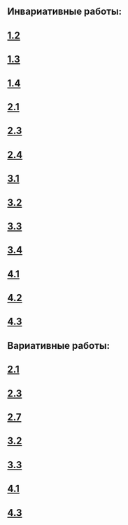 ## Инвариативные работы:
## [1.2](https://github.com/M-Labyrin/python_portfolio/blob/main/3_sem/ISR%201_2.py)
## [1.3](https://github.com/M-Labyrin/python_portfolio/blob/main/3_sem/ISR%201_3.py)
## [1.4](https://github.com/M-Labyrin/python_portfolio/blob/main/3_sem/ISR%201_4.py)

## [2.1](https://github.com/M-Labyrin/python_portfolio/blob/main/3_sem/ISR%202_1.py)
## [2.3](https://github.com/M-Labyrin/python_portfolio/blob/main/3_sem/ISR%202_3.py)
## [2.4](https://github.com/M-Labyrin/python_portfolio/blob/main/3_sem/ISR%202_4.py)

## [3.1](https://github.com/M-Labyrin/python_portfolio/blob/main/3_sem/ISR%203_1.pdf)
## [3.2](https://github.com/M-Labyrin/python_portfolio/blob/main/3_sem/ISR%203_2.py)
## [3.3](https://github.com/M-Labyrin/python_portfolio/blob/main/3_sem/ISR%203_3.py)
## [3.4](https://github.com/M-Labyrin/python_portfolio/blob/main/3_sem/ISR%203_4.py)

## [4.1](https://github.com/M-Labyrin/python_portfolio/tree/main/3_sem/ISR_4_1)
## [4.2](https://github.com/M-Labyrin/python_portfolio/tree/main/3_sem/ISR_4_2)
## [4.3](https://github.com/M-Labyrin/python_portfolio/tree/main/3_sem/ISR_4_3)

## Вариативные работы:
## [2.1](https://github.com/M-Labyrin/python_portfolio/blob/main/3_sem/VSR%202_1.pdf)
## [2.3](https://github.com/M-Labyrin/python_portfolio/blob/main/3_sem/VSR%202_3.py)
## [2.7](https://github.com/M-Labyrin/python_portfolio/blob/main/3_sem/VSR%202_7.py)

## [3.2](https://github.com/M-Labyrin/python_portfolio/blob/main/3_sem/VSR%203_2.py)
## [3.3](https://github.com/M-Labyrin/python_portfolio/blob/main/3_sem/VSR%203_3.py)

## [4.1](https://github.com/M-Labyrin/python_portfolio/blob/main/3_sem/VSR%204_1.pdf)
## [4.3](https://github.com/M-Labyrin/python_portfolio/tree/main/3_sem/VSR_4_3)
